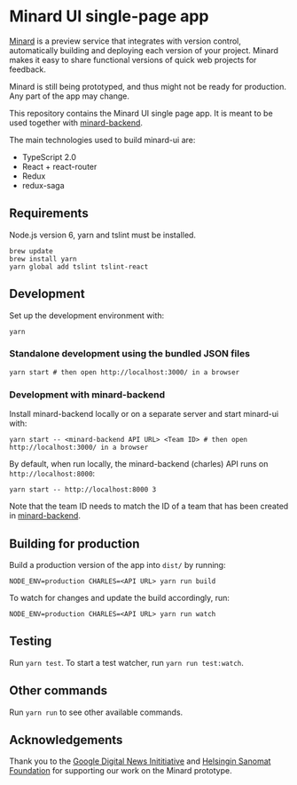 
# Minard UI single-page app

[Minard](https://www.lucify.com/minard) is a preview service that
integrates with version control, automatically
building and deploying each version of your project. Minard makes it easy
to share functional versions of quick web projects for feedback.

Minard is still being prototyped, and thus might not be ready for production.
Any part of the app may change.

This repository contains the Minard UI single page app. It is meant to be
used together with [minard-backend](https://github.com/lucified/minard-backend).

The main technologies used to build minard-ui are:

- TypeScript 2.0
- React + react-router
- Redux
- redux-saga

## Requirements

Node.js version 6, yarn and tslint must be installed.

```shell
brew update
brew install yarn
yarn global add tslint tslint-react
```

## Development

Set up the development environment with:

```shell
yarn
```

### Standalone development using the bundled JSON files

```shell
yarn start # then open http://localhost:3000/ in a browser
```

### Development with minard-backend

Install minard-backend locally or on a separate server and start
minard-ui with:

```shell
yarn start -- <minard-backend API URL> <Team ID> # then open http://localhost:3000/ in a browser
```

By default, when run locally, the minard-backend (charles) API runs
on `http://localhost:8000`:

```shell
yarn start -- http://localhost:8000 3
```

Note that the team ID needs to match the ID of a team that has been
created in [minard-backend](https://github.com/lucified/minard-backend).

## Building for production

Build a production version of the app into `dist/` by running:

```shell
NODE_ENV=production CHARLES=<API URL> yarn run build
```

To watch for changes and update the build accordingly, run:

```shell
NODE_ENV=production CHARLES=<API URL> yarn run watch
```

## Testing

Run `yarn test`. To start a test watcher, run `yarn run test:watch`.

## Other commands

Run `yarn run` to see other available commands.

## Acknowledgements

Thank you to the [Google Digital News Inititiative](https://www.digitalnewsinitiative.com/) and
[Helsingin Sanomat Foundation](http://www.hssaatio.fi/en/) for supporting our work
on the Minard prototype.
